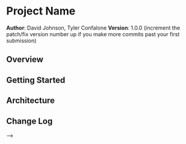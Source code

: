 # Project Name

**Author**: David Johnson, Tyler Confalone
**Version**: 1.0.0 (increment the patch/fix version number up if you make more commits past your first submission)

## Overview
<!-- This excercise is showing us all about static pages.  we are trying to build a page for bacon baseball and kittens.  Our goal is to have pictures of each and words describing each;  we want it to show in both mobile and desktop.  there is a feature where the nav bar changes into a hamburger menu if the width gets too thin.  -->

## Getting Started
<!-- user would first have to psuedo code once they figured out the problem domain
the user than would have to know how they wanted their page to look (create a wireframe)functionality considerations would come next.
once a user knows what outcome they are after they can start coding.  
coding starts with an over all layout and creating ur directories and folders.
 -->

## Architecture
<!-- used SMACSS to organize CSS;
 used CLEARFIX, to help detach children from their parents; 
 used viewport to determine a screen width; 
 used meta charset utf8 to specify character set -->

## Change Log
<!-- Use this are to document the iterative changes made to your application as each feature is successfully implemented. Use time stamps. Here's an examples:

03-15-2018 10:59pm - site fits the user story criteria.

## Credits and Collaborations
<!-- Give credit (and a link) to other people or resources that helped you build this application. -->
-->